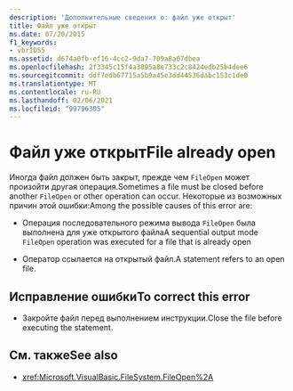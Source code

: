 ```yaml
---
description: 'Дополнительные сведения о: файл уже открыт'
title: Файл уже открыт
ms.date: 07/20/2015
f1_keywords:
- vbrID55
ms.assetid: d674a0fb-ef16-4cc2-9da7-709a8a07dbea
ms.openlocfilehash: 2f3345c15f4a3095a8e733c2c8424edb25b4dee6
ms.sourcegitcommit: ddf7edb67715a5b9a45e3dd44536dabc153c1de0
ms.translationtype: MT
ms.contentlocale: ru-RU
ms.lasthandoff: 02/06/2021
ms.locfileid: "99796305"
---
```

# <a name="file-already-open"></a><span data-ttu-id="b44fd-103">Файл уже открыт</span><span class="sxs-lookup"><span data-stu-id="b44fd-103">File already open</span></span>

<span data-ttu-id="b44fd-104">Иногда файл должен быть закрыт, прежде чем `FileOpen` может произойти другая операция.</span><span class="sxs-lookup"><span data-stu-id="b44fd-104">Sometimes a file must be closed before another `FileOpen` or other operation can occur.</span></span> <span data-ttu-id="b44fd-105">Некоторые из возможных причин этой ошибки:</span><span class="sxs-lookup"><span data-stu-id="b44fd-105">Among the possible causes of this error are:</span></span>

- <span data-ttu-id="b44fd-106">Операция последовательного режима вывода `FileOpen` была выполнена для уже открытого файла</span><span class="sxs-lookup"><span data-stu-id="b44fd-106">A sequential output mode `FileOpen` operation was executed for a file that is already open</span></span>

- <span data-ttu-id="b44fd-107">Оператор ссылается на открытый файл.</span><span class="sxs-lookup"><span data-stu-id="b44fd-107">A statement refers to an open file.</span></span>

## <a name="to-correct-this-error"></a><span data-ttu-id="b44fd-108">Исправление ошибки</span><span class="sxs-lookup"><span data-stu-id="b44fd-108">To correct this error</span></span>

- <span data-ttu-id="b44fd-109">Закройте файл перед выполнением инструкции.</span><span class="sxs-lookup"><span data-stu-id="b44fd-109">Close the file before executing the statement.</span></span>

## <a name="see-also"></a><span data-ttu-id="b44fd-110">См. также</span><span class="sxs-lookup"><span data-stu-id="b44fd-110">See also</span></span>

- <xref:Microsoft.VisualBasic.FileSystem.FileOpen%2A>

